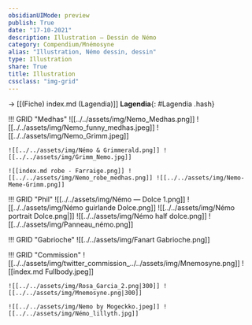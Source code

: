 ```yaml
---
obsidianUIMode: preview
publish: True
date: "17-10-2021"
description: Illustration — Dessin de Némo
category: Compendium/Mnémosyne
alias: "Illustration, Némo dessin, dessin"
type: Illustration
share: True
title: Illustration
cssclass: "img-grid"
---
```

→ [[(Fiche) index.md (Lagendia)]]
**Lagendia**{: #Lagendia .hash} 

!!! GRID "Medhas"
	![[../../assets/img/Nemo_Medhas.png]] ![[../../assets/img/Nemo_funny_medhas.jpeg]] ![[../../assets/img/Nemo_Grimm.jpeg]] 
	
	![[../../assets/img/Némo & Grimmerald.png]] ![[../../assets/img/Grimm_Nemo.jpg]]
	
	![[index.md robe - Farraige.png]] ![[../../assets/img/Nemo_robe_medhas.png]] ![[../../assets/img/Nemo-Meme-Grimm.png]]

!!! GRID "Phil"
	![[../../assets/img/Némo — Dolce 1.png]] ![[../../assets/img/Némo guirlande Dolce.png]] ![[../../assets/img/Némo portrait Dolce.png|]]
	![[../../assets/img/Némo half dolce.png]] ![[../../assets/img/Panneau_némo.png]]

!!! GRID "Gabrioche"
	![[../../assets/img/Fanart Gabrioche.png]]

!!! GRID "Commission"
	![[../../assets/img/twitter_commission_../../assets/img/Mnemosyne.png]] ![[index.md Fullbody.jpeg]] 
	
	![[../../assets/img/Rosa_Garcia_2.png|300]] ![[../../assets/img/Mnemosyne.png|300]]
	
	![[../../assets/img/Nemo by Mogeckko.jpeg]] ![[../../assets/img/Némo_lillyth.jpg]]
	